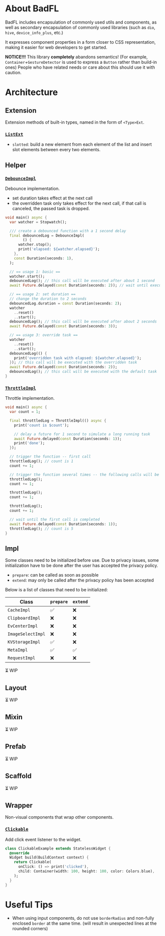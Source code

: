 # About BadFL

BadFL includes encapsulation of commonly used utils and components, as well as secondary encapsulation of commonly used
libraries (such as `dio`, `hive`, `device_info_plus`, etc.)

It expresses component properties in a form closer to CSS representation, making it easier for web developers to get
started.

**NOTICE!!!** This library **completely** abandons semantics! (For example, `Container`+`GestureDetector` is used to
express a `Button` rather than build-in ones) People who have related needs or care about this should use it with
caution.

# Architecture

## Extension

Extension methods of built-in types, named in the form of `<Type>Ext`.

### [`ListExt`](./lib/extension/list.dart)

- `slotted`: build a new element from each element of the list and insert slot elements between every two elements.

## Helper

### [`DebounceImpl`](./lib/helper/debounce.dart)

Debounce implementation.

- set duration takes effect at the next call
- the overridden task only takes effect for the next call, if that call is canceled, the passed task is dropped.

```dart
void main() async {
  var watcher = Stopwatch();

  /// create a debounced function with a 1 second delay
  final debouncedLog = DebounceImpl(
        () {
      watcher.stop();
      print('elapsed: ${watcher.elapsed}');
    },
    const Duration(seconds: 1),
  );

  // == usage 1: basic ==
  watcher.start();
  debouncedLog(); // this call will be executed after about 1 second
  await Future.delayed(const Duration(seconds: 2)); // wait until executed

  // == usage 2: set duration ==
  // change the duration to 2 seconds
  debouncedLog.duration = const Duration(seconds: 2);
  watcher
    ..reset()
    ..start();
  debouncedLog(); // this call will be executed after about 2 seconds
  await Future.delayed(const Duration(seconds: 3));

  // == usage 3: override task ==
  watcher
    ..reset()
    ..start();
  debouncedLog(() {
    print('overridden task with elapsed: ${watcher.elapsed}');
  }); // this call will be executed with the overridden task
  await Future.delayed(const Duration(seconds: 2));
  debouncedLog(); // this call will be executed with the default task
}
```

### [`ThrottleImpl`](./lib/helper/throttle.dart)

Throttle implementation.

```dart
void main() async {
  var count = 1;

  final throttledLog = ThrottleImpl(() async {
    print('count is $count');

    // delay a future for 1 second to simulate a long running task
    await Future.delayed(const Duration(seconds: 1));
    print('done');
  });

  // trigger the function -- first call
  throttledLog(); // count is 1
  count += 1;

  // trigger the function several times -- the following calls will be ignored
  throttledLog();
  count += 1;

  throttledLog();
  count += 1;

  throttledLog();
  count += 1;

  // wait until the first call is completed
  await Future.delayed(const Duration(seconds: 1));
  throttledLog(); // count is 5
}
```

## Impl

Some classes need to be initialized before use. Due to privacy issues, some initialization have to be done after the
user has accepted the privacy policy.

- `prepare`: can be called as soon as possible
- `extend`: may only be called after the privacy policy has been accepted

Below is a list of classes that need to be initialized:

| Class             | `prepare` | `extend` |
|-------------------|-----------|----------|
| `CacheImpl`       | ✅         | ❌        |
| `ClipboardImpl`   | ❌         | ❌        |
| `EvCenterImpl`    | ❌         | ❌        |
| `ImageSelectImpl` | ❌         | ❌        |
| `KVStorageImpl`   | ✅         | ❌        |
| `MetaImpl`        | ✅         | ✅        |
| `RequestImpl`     | ❌         | ❌        |

⏳ WIP

## Layout

⏳ WIP

## Mixin

⏳ WIP

## Prefab

⏳ WIP

## Scaffold

⏳ WIP

## Wrapper

Non-visual components that wrap other components.

### [`Clickable`](./lib/wrapper/clickable.dart)

Add click event listener to the widget.

```dart
class ClickableExample extends StatelessWidget {
  @override
  Widget build(BuildContext context) {
    return Clickable(
      onClick: () => print('clicked'),
      child: Container(width: 100, height: 100, color: Colors.blue),
    );
  }
}
```

# Useful Tips

- When using input components, do not use `borderRadius` and non-fully enclosed `border` at the same time. (will result
  in unexpected lines at the rounded corners)